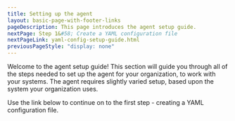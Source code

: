 ```yaml
---
title: Setting up the agent
layout: basic-page-with-footer-links
pageDescription: This page introduces the agent setup guide.
nextPage: Step 1&#58; Create a YAML configuration file
nextPageLink: yaml-config-setup-guide.html
previousPageStyle: "display: none"
---
```



Welcome to the agent setup guide! This section will guide you through all of the steps needed to set up the agent for your organization, to work with your systems. The agent requires slightly varied setup, based upon the system your organization uses.  

Use the link below to continue on to the first step - creating a YAML configuration file.

